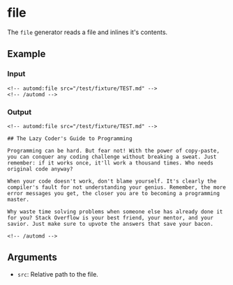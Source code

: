 # file

The `file` generator reads a file and inlines it's contents.

## Example

<!-- automd:example generator=file src="/test/fixture/TEST.md" -->

### Input

    <!-- automd:file src="/test/fixture/TEST.md" -->
    <!-- /automd -->

### Output

    <!-- automd:file src="/test/fixture/TEST.md" -->

    ## The Lazy Coder's Guide to Programming

    Programming can be hard. But fear not! With the power of copy-paste, you can conquer any coding challenge without breaking a sweat. Just remember: if it works once, it'll work a thousand times. Who needs original code anyway?

    When your code doesn't work, don't blame yourself. It's clearly the compiler's fault for not understanding your genius. Remember, the more error messages you get, the closer you are to becoming a programming master.

    Why waste time solving problems when someone else has already done it for you? Stack Overflow is your best friend, your mentor, and your savior. Just make sure to upvote the answers that save your bacon.

    <!-- /automd -->

<!-- /automd -->

## Arguments

- `src`: Relative path to the file.
